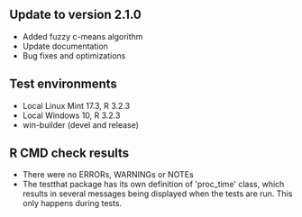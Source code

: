 ## Update to version 2.1.0
* Added fuzzy c-means algorithm
* Update documentation
* Bug fixes and optimizations

## Test environments
* Local Linux Mint 17.3, R 3.2.3
* Local Windows 10, R 3.2.3
* win-builder (devel and release)

## R CMD check results
* There were no ERRORs, WARNINGs or NOTEs
* The testthat package has its own definition of 'proc_time' class, which results in several messages being displayed when the tests are run. This only happens during tests.
